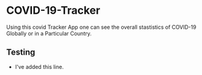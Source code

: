 # COVID-19-Tracker
Using this covid Tracker  App one can see the overall stastistics of COVID-19 Globally or in a Particular Country.

## Testing
- I've added this line.
